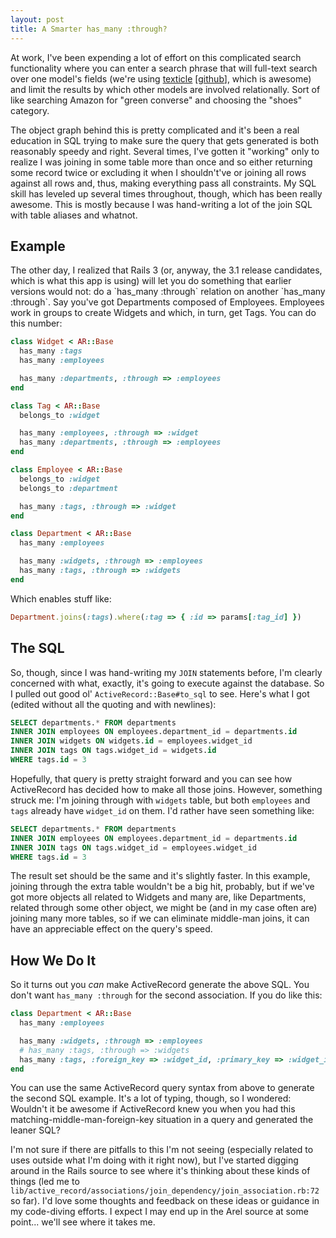 ```yaml
---
layout: post
title: A Smarter has_many :through?
---
```

At work, I've been expending a lot of effort on this complicated search functionality where you can enter a search phrase that will full-text search over one model's fields (we're using <a href="http://tenderlove.git.hub.com/texticle/">texticle</a> [<a href="https://github.com/tenderlove/texticle">github</a>], which is awesome) and limit the results by which other models are involved relationally. Sort of like searching Amazon for "green converse" and choosing the "shoes" category.

The object graph behind this is pretty complicated and it's been a real education in SQL trying to make sure the query that gets generated is both reasonably speedy and right. Several times, I've gotten it "working" only to realize I was joining in some table more than once and so either returning some record twice or excluding it when I shouldn't've or joining all rows against all rows and, thus, making everything pass all constraints. My SQL skill has leveled up several times throughout, though, which has been really awesome. This is mostly because I was hand-writing a lot of the join SQL with table aliases and whatnot.

<h2>Example</h2>
The other day, I realized that Rails 3 (or, anyway, the 3.1 release candidates, which is what this app is using) will let you do something that earlier versions would not: do a `has_many :through` relation on another `has_many :through`. Say you've got Departments composed of Employees. Employees work in groups to create Widgets and which, in turn, get Tags. You can do this number:

``` ruby
class Widget < AR::Base
  has_many :tags
  has_many :employees

  has_many :departments, :through => :employees
end

class Tag < AR::Base
  belongs_to :widget

  has_many :employees, :through => :widget
  has_many :departments, :through => :employees
end

class Employee < AR::Base
  belongs_to :widget
  belongs_to :department

  has_many :tags, :through => :widget
end

class Department < AR::Base
  has_many :employees

  has_many :widgets, :through => :employees
  has_many :tags, :through => :widgets
end
```

Which enables stuff like:

``` ruby
Department.joins(:tags).where(:tag => { :id => params[:tag_id] })
```

<h2>The SQL</h2>
So, though, since I was hand-writing my <code>JOIN</code> statements before, I'm clearly concerned with what, exactly, it's going to execute against the database. So I pulled out good ol' <code>ActiveRecord::Base#to_sql</code> to see. Here's what I got (edited without all the quoting and with newlines):

``` sql
SELECT departments.* FROM departments
INNER JOIN employees ON employees.department_id = departments.id
INNER JOIN widgets ON widgets.id = employees.widget_id
INNER JOIN tags ON tags.widget_id = widgets.id
WHERE tags.id = 3
```

Hopefully, that query is pretty straight forward and you can see how ActiveRecord has decided how to make all those joins. However, something struck me: I'm joining through with <code>widgets</code> table, but both <code>employees</code> and <code>tags</code> already have <code>widget_id</code> on them. I'd rather have seen something like:

``` sql
SELECT departments.* FROM departments
INNER JOIN employees ON employees.department_id = departments.id
INNER JOIN tags ON tags.widget_id = employees.widget_id
WHERE tags.id = 3
```

The result set should be the same and it's slightly faster. In this example, joining through the extra table wouldn't be a big hit, probably, but if we've got more objects all related to Widgets and many are, like Departments, related through some other object, we might be (and in my case often are) joining many more tables, so if we can eliminate middle-man joins, it can have an appreciable effect on the query's speed.

<h2>How We Do It</h2>
So it turns out you <em>can</em> make ActiveRecord generate the above SQL. You don't want <code>has_many :through</code> for the second association. If you do like this:

``` ruby
class Department < AR::Base
  has_many :employees

  has_many :widgets, :through => :employees
  # has_many :tags, :through => :widgets
  has_many :tags, :foreign_key => :widget_id, :primary_key => :widget_id
end
```

You can use the same ActiveRecord query syntax from above to generate the second SQL example. It's a lot of typing, though, so I wondered: Wouldn't it be awesome if ActiveRecord knew you when you had this matching-middle-man-foreign-key situation in a query and generated the leaner SQL?

I'm not sure if there are pitfalls to this I'm not seeing (especially related to
uses outside what I'm doing with it right now), but I've started digging around
in the Rails source to see where it's thinking about these kinds of things (led
me to `lib/active_record/associations/join_dependency/join_association.rb:72` so
far). I'd love some thoughts and feedback on these ideas or guidance in my
code-diving efforts. I expect I may end up in the Arel source at some point...
we'll see where it takes me.
